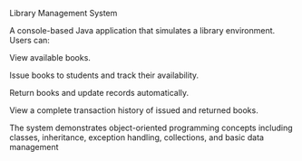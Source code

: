 Library Management System

A console-based Java application that simulates a library environment. Users can:

View available books.

Issue books to students and track their availability.

Return books and update records automatically.

View a complete transaction history of issued and returned books.

The system demonstrates object-oriented programming concepts including classes, inheritance, exception handling, collections, and basic data management
